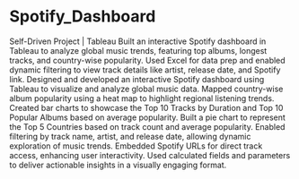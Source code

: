 # Spotify_Dashboard
Self-Driven Project | Tableau
Built an interactive Spotify dashboard in Tableau to analyze global music trends, featuring top albums, longest tracks, and country-wise popularity. Used Excel for data prep and enabled dynamic filtering to view track details like artist, release date, and Spotify link.
Designed and developed an interactive Spotify dashboard using Tableau to visualize and analyze global music data.
Mapped country-wise album popularity using a heat map to highlight regional listening trends.
Created bar charts to showcase the Top 10 Tracks by Duration and Top 10 Popular Albums based on average popularity.
Built a pie chart to represent the Top 5 Countries based on track count and average popularity.
Enabled filtering by track name, artist, and release date, allowing dynamic exploration of music trends.
Embedded Spotify URLs for direct track access, enhancing user interactivity.
Used calculated fields and parameters to deliver actionable insights in a visually engaging format.
